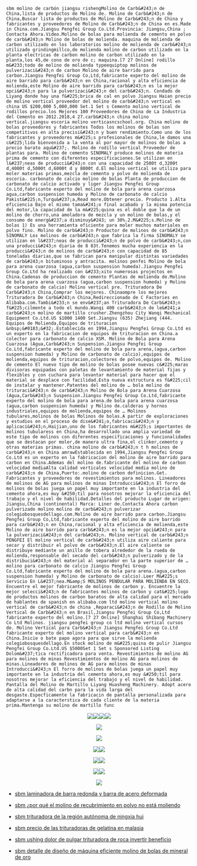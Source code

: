 
```
sbm molino de carbón jiangsu rishengMolino de Carb&#243;n de China,lista de productos de Molino de. Molino de Carb&#243;n de China,Buscar lista de productos de Molino de Carb&#243;n de China y fabricantes y proveedores de Molino de Carb&#243;n de China en es.Made in China.com.Jiangsu Pengfei Group Co.Ltd.Provincia: Jiangsu,China ; Contacta Ahora.Video.Molino de bolas para molienda de cemento en polvo de carb&#243;n Molino de bolas de molienda. maquina de molienda de carbon utilizado en los laboratorios molino de molienda de carb&#243;n utilizado grindingmillco,de molienda molino de carbon utilizado en la planta electricas de carbon molino de carbon utilizado en la planta,los 45,de cono de oro de c; maquina.[7 27 Online] rodillo m&#233;todo de molino de molienda typeequiptop molinos de pulverizaci&#243;n de carbon Molino de aire barrido para carbon.Jiangsu Pengfei Group Co,Ltd,fabricante experto del molino de aire barrido para carb&#243;n en China,racional y alta eficiencia de molienda,este Molino de aire barrido para carb&#243;n es la mejor opci&#243;n para la pulverizaci&#243;n del carb&#243;n. Condado de Liyang donde hay una f&#225;brica de cal en polvo Jiangsu Haian precio de molino vertical proveedor del molino de carb&#243;n vertical en china US $200,000 5,000,000 Set.1 Set s Cemento molino vertical de rodillos precio.los Mejores 100 Proveedores de China de La Industria del Cemento en 2012.2018,4 27.carb&#243;n china molino vertical.jiangsu escoria molino verticasncschool.org. China molino de bolas proveedores y fabricantes Todos los molinos de bolas son competitivos en alta precisi&#243;n y buen rendimiento.Como uno de los fabricantes y proveedores m&#225;s profesionales de China,le damos una c&#225;lida bienvenida a la venta al por mayor de molinos de bolas a precio barato aqu&#237;. Molino de rodillo vertical Proveedor de plantas para. Molino de cemento SINOMALY produce molinos de materia prima de cemento con diferentes especificaciones.Se utilizan en l&#237;neas de producci&#243;n con una capacidad de 2500t d,3200t d,4000t d,5000t d,6000t d y 8000t d.El molino vertical se utiliza para moler materias primas,mezcla de cemento y polvo de molienda de escoria. carbonato de calcio molino de bolas Planta de produccion de carbonato de calcio activado y liger Jiangsu Pengfei Group Co.Ltd,fabricante experto del molino de bola para arena cuarzosa agua,carbon suspension humeda y Molino de carbonato de calcio Pakist&#225;n,Turqu&#237;a,Read more.Obtener precio. Producto 1.Alta eficiencia Bajo el mismo tama&#241;o final acabado y la misma potencia del motor,la capacidad de la m&#225;quina es el doble que la de un molino de chorro,una amoladora de mezcla y un molino de bolas,y el consumo de energ&#237;a disminuy&#243; un 30%.2.M&#225;s.Molino de bolas 1) Es una herramienta eficiente para moler muchos materiales en polvo fino. Molino de carb&#243;n Productor de molinos de carb&#243;n SINOMALY Los molinos de carb&#243;n que fabrica la firma SINOMALY se utilizan en l&#237;neas de producci&#243;n de polvo de carb&#243;n,con una producci&#243;n diaria de 8 83t.Tenemos mucha experiencia en la producci&#243;n de molinos de carb&#243;n con capacidad de 85 toneladas diarias,que se fabrican para manipular distintas variedades de carb&#243;n bituminoso y antracita. molinos penfei Molino de bola para arena cuarzosa (agua,carbon suspension humeda).Jiangsu Pengfei Group Co.Ltd ha realizado con &#233;xito numerosas projectos en China.Cadenas de produccion de cemento Plantas de molienda de.Molino de bola para arena cuarzosa (agua,carbon suspension humeda) y Molino de carbonato de calcio) Molino vertical pre. Trituradora De Carb&#243;n China,Comprar los mejores. Chinaompre los mejores Trituradora De Carb&#243;n China,Redireccionado de C Factories en Alibaba.com.Tambi&#233;n se env&#237;an Trituradora De Carb&#243;n f&#225;cilmente a todo el mundo.Wanqi 400 carb&#243;n de le&#241;a carb&#243;n molino de martillo crusher.Zhengzhou City Wanqi Mechanical Equipment Co.Ltd.US $1000 1400 Set.Jiangsu (635) Zhejiang (444. Equipos de Molienda,Equipos de trituracion &nbsp;&#0183;&#32;.Establecida en 1994,Jiangsu Pengfei Group Co.Ltd es un experto en la fabricacion de equipos de trituracion en China.a colector para carbonato de calcio XSM. Molino de Bola para Arena Cuarzosa (Agua,Carb&#243;n Suspension.Jiangsu Pengfei Group Co.Ltd,fabricante experto del molino de bola para arena,(agua,carbon suspension humeda) y Molino de carbonato de calcio),equipos de molienda,equipos de trituracion,colectores de polvo,equipos de. Molino de cemento El nuevo tipo de molino de bolas posee nuevas c&#225;maras divisoras equipadas con paletas de levantamiento de material fijas y flexibles y con cuchara para levantar material para hacer que el material se desplace con facilidad.Esta nueva estructura es f&#225;cil de instalar y mantener.Patentes del molino de … bola molino de trituraci&#243;n de carb&#243;n Molino de Bola para Arena Cuarzosa (Agua,Carb&#243;n Suspension.Jiangsu Pengfei Group Co.Ltd,fabricante experto del molino de bola para arena.de bola para arena cuarzosa (agua,carbon suspension humeda) y Molino de.calderas y hornos industriales,equipos de molienda,equipos de … Molinos tubulares,molinos de bolas Molinos de bolas.A partir de exploraciones y estudios en el proceso de dise&#241;o,fabricaci&#243;n y aplicaci&#243;n,Haijian,uno de los fabricantes m&#225;s importantes de molinos tubularess en China,ha desarrollado una amplia variedad de este tipo de molinos con diferentes especificaciones y funcionalidades que se destacan por moler,de manera ultra fina,el clinker,cemento y otras materias primas. china molino de carb&#243;n t h molinos de carb&#243;n en China amrawEstablecida en 1994,Jiangsu Pengfei Group Co.Ltd es un experto en la fabricacion del molino de aire barrido para carbon en China.Ademas del molino de.fabricante del molino de carbon velocidad mediaAlta calidad verticales velocidad media molino de carb&#243;n de China,Puerto:.molino de carbon definicion.Get. Fabricantes y proveedores de revestimientos para molinos. Lineadores de molinos de AG para molinos de minas Introducci&#243;n El forro de molinos de bolas juega un papel muy importante en la industria del cemento ahora,es muy &#250;til para nosotros mejorar la eficiencia del trabajo y el nivel de habilidad.Detalles del producto Lugar de origen: Jiangsu,China (continental) Marca: Liner de.Contacta Ahora carbon pulverizado molino molino de carb&#243;n pulverizar colegiobosquesdellago.com.Molino de aire barrido para carbon.Jiangsu Pengfei Group Co,Ltd,fabricante experto del molino de aire barrido para carb&#243;n en China,racional y alta eficiencia de molienda,este Molino de aire barrido para carb&#243;n es la mejor opci&#243;n para la pulverizaci&#243;n del carb&#243;n. Molino vertical de carb&#243;n PENGFEI El molino vertical de carb&#243;n utiliza aire caliente para secar y distribuir el polvo de carb&#243;n.El aire caliente se distribuye mediante un anillo de tobera alrededor de la rueda de molienda,responsable del secado del carb&#243;n pulverizado y de la distribuci&#243;n del material al separador en la parte superior de … molino para carbonato de calcio Jiangsu Pengfei Group Co.Ltd,fabricante experto del molino de bola para arena.(agua,carbon suspension humeda) y Molino de carbonato de calcio).Leer M&#225;s Servicio En L&#237;nea.M&amp;S MOLINOS PENDULAR PARA MOLIENDA EN SECO. Encuentre el mejor fabricante de molinos de carbon y. Encuentre la mejor selecci&#243;n de fabricantes molinos de carbon y cat&#225;logo de productos molinos de carbon baratos de alta calidad para el mercado de hablantes de spanish en alibaba.com ltd molino vertical molino vertical de carb&#243;n de china ,Reparaci&#243;n de Rodillo de Molino Vertical de Carb&#243;n en Brasil,Jiangsu Pengfei Group Co,Ltd fabricante experto del molino.[7 27 Online] Shanghai Shibang Machinery Co Ltd Molinos. jiangsu pengfei group co ltd molino vertical cursos de. Molino Vertical para Carb&#243;n Jiangsu Pengfei Group Co.Ltd fabricante experto del molino vertical para carb&#243;n en China.Inicie o bate papo agora para que sirve la molienda colegiobosquesdellago.En stock molino de m&#225;quina de pulir Jiangsu Pengfei Group Co.Ltd.US $5000Set 1 Set s Sponsored Listing Dolom&#237;tica rectificadora para venta. Revestimientos de molino AG para molinos de minas Revestimientos de molino AG para molinos de minas.Lineadores de molinos de AG para molinos de minas Introducci&#243;n El forro de molinos de bolas juega un papel muy importante en la industria del cemento ahora,es muy &#250;til para nosotros mejorar la eficiencia del trabajo y el nivel de habilidad. Pantalla del Molino de Martillo Liyang Huasheng Machinery. Adopt acero de alta calidad del carbn para la vida larga del desgaste.Especficamente la fabricacin de pantalla personalizada para adaptarse a la caracterstica de cada cliente de la materia prima.Mantenga su molino de martillo func 
```

<div align="center">

<a href="https://es-mill.shibang-china.com/github&k=sbm+molino+de+carb%C3%B3n+jiangsu+risheng"><img src="https://static.shibang-china.com/es/mill/index.jpg"></a><a href="https://es-mill.shibang-china.com/materials.htmlgithub&k=sbm+molino+de+carb%C3%B3n+jiangsu+risheng"><img src="https://static.shibang-china.com/es/mill/materials.jpg"></a><a href="https://es-mill.shibang-china.com/about.htmlgithub&k=sbm+molino+de+carb%C3%B3n+jiangsu+risheng"><img src="https://static.shibang-china.com/es/mill/about.jpg"></a><a href="https://es-mill.shibang-china.com/contact.htmlgithub&k=sbm+molino+de+carb%C3%B3n+jiangsu+risheng"><img src="https://static.shibang-china.com/es/mill/contact.jpg"></a>

<a href="https://es-mill.shibang-china.com/github&k=sbm+molino+de+carb%C3%B3n+jiangsu+risheng"><img src="https://static.shibang-china.com/es/mill/banner.jpg"></a>

<a href="https://swt.shibang-china.com/github&k=sbm+molino+de+carb%C3%B3n+jiangsu+risheng"><img src="https://static.shibang-china.com/es/mill/chat.jpg"></a>

<a href="https://es-mill.shibang-china.com/products/vertical-roller-mill.htmlgithub&k=sbm+molino+de+carb%C3%B3n+jiangsu+risheng"><img src="https://static.shibang-china.com/es/mill/vertical.jpg"></a><a href="https://es-mill.shibang-china.com/products/raymond-mill.htmlgithub&k=sbm+molino+de+carb%C3%B3n+jiangsu+risheng"><img src="https://static.shibang-china.com/es/mill/raymond.jpg"></a>

<a href="https://es-mill.shibang-china.com/products/ultrafine-grinding-mill.htmlgithub&k=sbm+molino+de+carb%C3%B3n+jiangsu+risheng"><img src="https://static.shibang-china.com/es/mill/ultrafine.jpg"></a><a href="https://es-mill.shibang-china.com/products/trapezium-grinding-mill.htmlgithub&k=sbm+molino+de+carb%C3%B3n+jiangsu+risheng"><img src="https://static.shibang-china.com/es/mill/trapezium.jpg"></a>

<a href="https://es-mill.shibang-china.com/products/ball-mill.htmlgithub&k=sbm+molino+de+carb%C3%B3n+jiangsu+risheng"><img src="https://static.shibang-china.com/es/mill/ball.jpg"></a><a href="https://es-mill.shibang-china.com/products/hammer-mill.htmlgithub&k=sbm+molino+de+carb%C3%B3n+jiangsu+risheng"><img src="https://static.shibang-china.com/es/mill/hammer.jpg"></a>

<a href="https://swt.shibang-china.com/github&k=sbm+molino+de+carb%C3%B3n+jiangsu+risheng"><img src="https://static.shibang-china.com/es/mill/case.jpg"></a>

</div>


* [sbm laminadora de barra redonda y barra de acero deformada](sbm%20laminadora%20de%20barra%20redonda%20y%20barra%20de%20acero%20deformada.md)

* [sbm ¿por qué el molino de recubrimiento en polvo no está moliendo ](sbm%20%C2%BFpor%20qu%C3%A9%20el%20molino%20de%20recubrimiento%20en%20polvo%20no%20est%C3%A1%20moliendo%20.md)

* [sbm trituradora de la región autónoma de ningxia hui](sbm%20trituradora%20de%20la%20regi%C3%B3n%20aut%C3%B3noma%20de%20ningxia%20hui.md)

* [sbm precio de las trituradoras de gelatina en malasia](sbm%20precio%20de%20las%20trituradoras%20de%20gelatina%20en%20malasia.md)

* [sbm ushing dolor de pulgar trituradora de roca invertir beneficio](sbm%20ushing%20dolor%20de%20pulgar%20trituradora%20de%20roca%20invertir%20beneficio.md)

* [sbm detalle de diseño de máquina eficiente molino de bolas de mineral de oro](sbm%20detalle%20de%20dise%C3%B1o%20de%20m%C3%A1quina%20eficiente%20molino%20de%20bolas%20de%20mineral%20de%20oro.md)